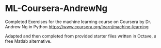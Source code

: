 # ML-Coursera-AndrewNg
Completed Exercises for the machine learning course on Coursera by Dr. Andrew Ng in Python
https://www.coursera.org/learn/machine-learning

Adapted and then completed from provided starter files written in Octave, a free Matlab alternative.
